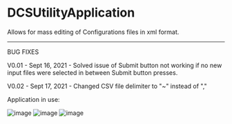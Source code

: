 # DCSUtilityApplication
 Allows for mass editing of Configurations files in xml format.

---

BUG FIXES


V0.01 - Sept 16, 2021 - Solved issue of Submit button not working if no new input files were selected in between Submit button presses. 

V0.02 - Sept 17, 2021 - Changed CSV file delimiter to "~" instead of ","

Application in use:

![image](https://user-images.githubusercontent.com/86175454/185650764-32638511-d061-49b7-b873-8c38a405020f.png)
![image](https://user-images.githubusercontent.com/86175454/185650787-aa7325f3-850e-4bed-85da-0bc8a8dd0c95.png)
![image](https://user-images.githubusercontent.com/86175454/185650810-fab7fdbc-b4d4-4936-ba19-3f168be9edb8.png)



